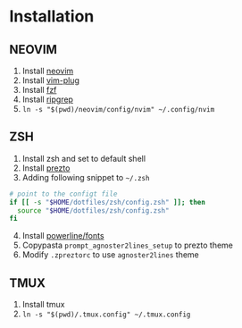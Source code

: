 # Installation

## NEOVIM
  1. Install [neovim][5]
  2. Install [vim-plug][2]
  3. Install [fzf][3]
  4. Install [ripgrep][4]
  5. `ln -s "$(pwd)/neovim/config/nvim" ~/.config/nvim`

## ZSH
  1. Install zsh and set to default shell
  2. Install [prezto][1]
  3. Adding following snippet to `~/.zsh`
  ```sh
  # point to the configt file
  if [[ -s "$HOME/dotfiles/zsh/config.zsh" ]]; then
    source "$HOME/dotfiles/zsh/config.zsh"
  fi
  ```
  4. Install [powerline/fonts][6]
  5. Copypasta `prompt_agnoster2lines_setup` to prezto theme
  6. Modify `.zpreztorc` to use `agnoster2lines` theme

## TMUX
  1. Install tmux
  2. `ln -s "$(pwd)/.tmux.config" ~/.tmux.config`

[1]: https://github.com/sorin-ionescu/prezto
[2]: https://github.com/junegunn/vim-plug
[3]: https://github.com/junegunn/fzf
[4]: https://github.com/BurntSushi/ripgrep
[5]: https://github.com/neovim/neovim
[6]: https://github.com/powerline/fonts
